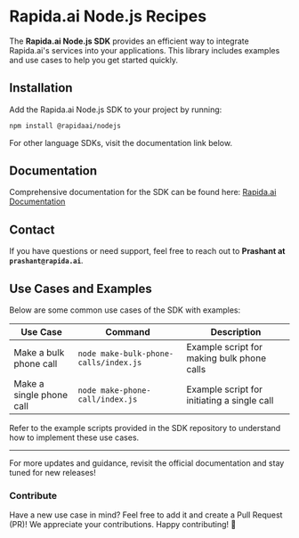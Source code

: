 # Rapida.ai Node.js Recipes

The **Rapida.ai Node.js SDK** provides an efficient way to integrate Rapida.ai's services into your applications. This library includes examples and use cases to help you get started quickly.

## Installation

Add the Rapida.ai Node.js SDK to your project by running:

```sh
npm install @rapidaai/nodejs
```

For other language SDKs, visit the documentation link below.

## Documentation

Comprehensive documentation for the SDK can be found here:
[Rapida.ai Documentation](https://doc.rapida.ai/introduction/overview)

## Contact

If you have questions or need support, feel free to reach out to **Prashant at `prashant@rapida.ai`**.

## Use Cases and Examples

Below are some common use cases of the SDK with examples:

| **Use Case**                  | **Command**                           | **Description**                                  |
|-------------------------------|---------------------------------------|------------------------------------------------|
| Make a bulk phone call        | `node make-bulk-phone-calls/index.js` | Example script for making bulk phone calls     |
| Make a single phone call      | `node make-phone-call/index.js`       | Example script for initiating a single call    |

Refer to the example scripts provided in the SDK repository to understand how to implement these use cases.

---

For more updates and guidance, revisit the official documentation and stay tuned for new releases!

### Contribute

Have a new use case in mind? Feel free to add it and create a Pull Request (PR)! We appreciate your contributions. Happy contributing! 🚀